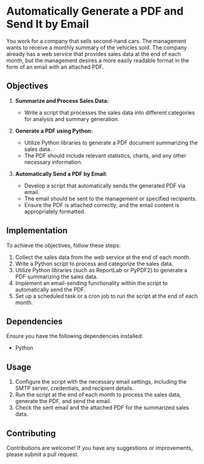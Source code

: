 # Automatically Generate a PDF and Send It by Email

You work for a company that sells second-hand cars. The management wants to receive a monthly summary of the vehicles sold. The company already has a web service that provides sales data at the end of each month, but the management desires a more easily readable format in the form of an email with an attached PDF.

## Objectives

1. **Summarize and Process Sales Data:**
   - Write a script that processes the sales data into different categories for analysis and summary generation.

2. **Generate a PDF using Python:**
   - Utilize Python libraries to generate a PDF document summarizing the sales data.
   - The PDF should include relevant statistics, charts, and any other necessary information.

3. **Automatically Send a PDF by Email:**
   - Develop a script that automatically sends the generated PDF via email.
   - The email should be sent to the management or specified recipients.
   - Ensure the PDF is attached correctly, and the email content is appropriately formatted.

## Implementation

To achieve the objectives, follow these steps:

1. Collect the sales data from the web service at the end of each month.
2. Write a Python script to process and categorize the sales data.
3. Utilize Python libraries (such as ReportLab or PyPDF2) to generate a PDF summarizing the sales data.
4. Implement an email-sending functionality within the script to automatically send the PDF.
5. Set up a scheduled task or a cron job to run the script at the end of each month.

## Dependencies

Ensure you have the following dependencies installed:

- Python

## Usage

1. Configure the script with the necessary email settings, including the SMTP server, credentials, and recipient details.
2. Run the script at the end of each month to process the sales data, generate the PDF, and send the email.
3. Check the sent email and the attached PDF for the summarized sales data.

## Contributing

Contributions are welcome! If you have any suggestions or improvements, please submit a pull request.
